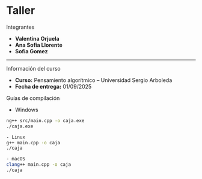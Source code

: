 # Taller
  Integrantes  
- **Valentina Orjuela** 
- **Ana Sofia Llorente** 
- **Sofia Gomez**

---

 Información del curso  
- **Curso:** Pensamiento algorítmico – Universidad Sergio Arboleda  
- **Fecha de entrega:** 01/09/2025


 Guías de compilación  

- Windows  
 ```bash
 ng++ src/main.cpp -o caja.exe
 ./caja.exe

- Linux
g++ main.cpp -o caja
./caja

- macOS
clang++ main.cpp -o caja
./caja



